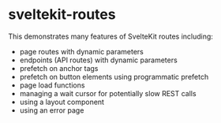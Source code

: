 # sveltekit-routes

This demonstrates many features of SvelteKit routes including:

- page routes with dynamic parameters
- endpoints (API routes) with dynamic parameters
- prefetch on anchor tags
- prefetch on button elements using programmatic prefetch
- page load functions
- managing a wait cursor for potentially slow REST calls
- using a layout component
- using an error page
